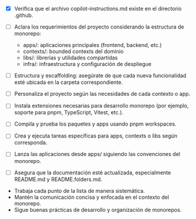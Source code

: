 <!-- Instrucciones personalizadas para Copilot en este monorepo. Más detalles: https://code.visualstudio.com/docs/copilot/copilot-customization#_use-a-githubcopilotinstructionsmd-file -->

- [x] Verifica que el archivo copilot-instructions.md existe en el directorio .github.

- [ ] Aclara los requerimientos del proyecto considerando la estructura de monorepo:
  - apps/: aplicaciones principales (frontend, backend, etc.)
  - contexts/: bounded contexts del dominio
  - libs/: librerías y utilidades compartidas
  - infra/: infraestructura y configuración de despliegue
- [ ] Estructura y escaffolding: asegúrate de que cada nueva funcionalidad esté ubicada en la carpeta correspondiente.
- [ ] Personaliza el proyecto según las necesidades de cada contexto o app.
- [ ] Instala extensiones necesarias para desarrollo monorepo (por ejemplo, soporte para pnpm, TypeScript, Vitest, etc.).
- [ ] Compila y prueba los paquetes y apps usando pnpm workspaces.
- [ ] Crea y ejecuta tareas específicas para apps, contexts o libs según corresponda.
- [ ] Lanza las aplicaciones desde apps/ siguiendo las convenciones del monorepo.
- [ ] Asegura que la documentación esté actualizada, especialmente README.md y README.folders.md.

- Trabaja cada punto de la lista de manera sistemática.
- Mantén la comunicación concisa y enfocada en el contexto del monorepo.
- Sigue buenas prácticas de desarrollo y organización de monorepos.
